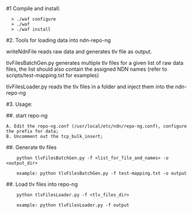 #1 Compile and install:

```
  > ./waf configure
  > ./waf
  > ./waf install
```

#2. Tools for loading data into ndn-repo-ng

  writeNdnFile reads raw data and generates tlv file as output.

  tlvFilesBatchGen.py generates multiple tlv files for a given list of raw data files, the list should also contain the assigned NDN names (refer to scripts/test-mapping.txt for examples)

  tlvFilesLoader.py reads the tlv files in a folder and inject them into the ndn-repo-ng


#3. Usage:

##. start repo-ng

    A. Edit the repo-ng.conf (/usr/local/etc/ndn/repo-ng.conf), configure the prefix for data;
    B. Uncomment out the tcp_bulk_insert; 

##. Generate tlv files

```
    python tlvFilesBatchGen.py -f <list_for_file_and_names> -o <output_dir>

    example: python tlvFilesBatchGen.py -f test-mapping.txt -o output
```

##. Load tlv files into repo-ng

```
    python tlvFilesLoader.py -f <tlv_files_dir>

    example: python tlvFilesLoader.py -f output
```
